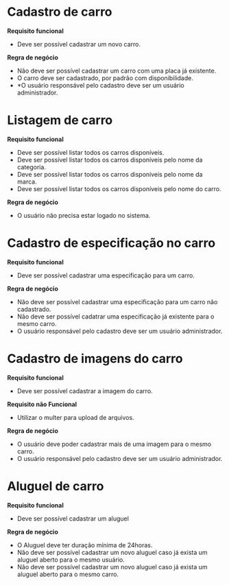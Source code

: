 # Cadastro de carro

**Requisito funcional**
- Deve ser possível cadastrar um novo carro.

**Regra de negócio**
- Não deve ser possível cadastrar um carro com uma placa já existente.
- O carro deve ser cadastrado, por padrão com disponibilidade.
- *O usuário responsável pelo cadastro deve ser um usuário administrador.

# Listagem de carro

**Requisito funcional**
- Deve ser possível listar todos os carros disponíveis.
- Deve ser possível listar todos os carros disponíveis pelo nome da categoria.
- Deve ser possível listar todos os carros disponíveis pelo nome da marca.
- Deve ser possível listar todos os carros disponíveis pelo nome do carro.

**Regra de negócio**
- O usuário não precisa estar logado no sistema.

# Cadastro de especificação no carro 

**Requisito funcional**
- Deve ser possível cadastrar uma especificação para um carro.

**Regra de negócio**
- Não deve ser possível cadastrar uma especificação para um carro não cadastrado.
- Não deve ser possível cadatrar uma especificação já existente para o mesmo carro.
- O usuário responsável pelo cadastro deve ser um usuário administrador.

# Cadastro de imagens do carro

**Requisito funcional**
- Deve ser possível cadastrar a imagem do carro.

**Requisito não Funcional**
- Utilizar o multer para upload de arquivos.

**Regra de negócio**
- O usuário deve poder cadastrar mais de uma imagem para o mesmo carro.
- O usuário responsável pelo cadastro deve ser um usuário administrador.

# Aluguel de carro

**Requisito funcional**
- Deve ser possível cadastrar um aluguel

**Regra de negócio**
- O Aluguel deve ter duração mínima de 24horas.
- Não deve ser possível cadastrar um novo aluguel caso já exista um aluguel aberto para o mesmo usuário.
- Não deve ser possível cadastrar um novo aluguel caso já exista um aluguel aberto para o mesmo carro.
